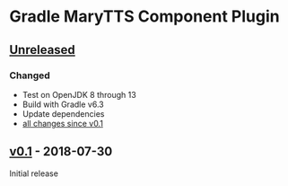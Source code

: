 Gradle MaryTTS Component Plugin
===============================

[Unreleased]
------------

### Changed

- Test on OpenJDK 8 through 13
- Build with Gradle v6.3
- Update dependencies
- [all changes since v0.1]

[v0.1] - 2018-07-30
-------------------

Initial release

[Unreleased]: https://github.com/marytts/gradle-marytts-component-plugin/tree/master
[all changes since v0.1]: https://github.com/marytts/gradle-marytts-component-plugin/compare/v0.1...HEAD
[v0.1]: https://github.com/marytts/gradle-marytts-component-plugin/releases/tag/v0.1
